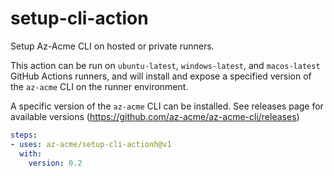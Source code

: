 # setup-cli-action
Setup Az-Acme CLI on hosted or private runners.

This action can be run on `ubuntu-latest`, `windows-latest`, and `macos-latest` GitHub Actions runners, and will install and expose a specified version of the `az-acme` CLI on the runner environment.

A specific version of the `az-acme` CLI can be installed. See releases page for available versions (https://github.com/az-acme/az-acme-cli/releases)

```yaml
steps:
- uses: az-acme/setup-cli-actionh@v1
  with:
    version: 0.2
```
